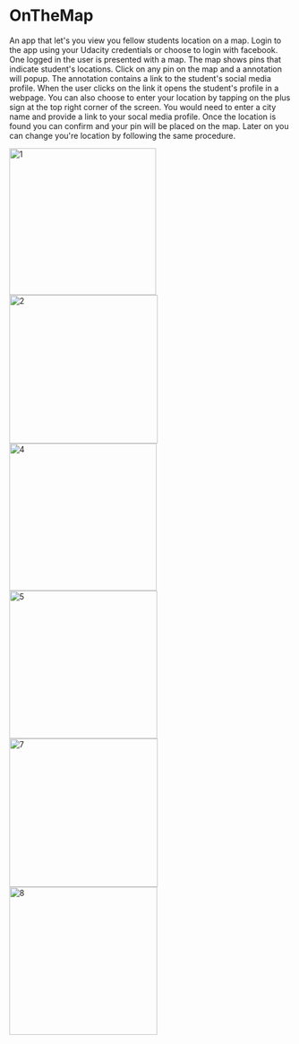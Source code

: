 # OnTheMap

An app that let's you view you fellow students location on a map.
Login to the app using your Udacity credentials or choose to login with facebook.
One logged in the user is presented with a map. The map shows pins that indicate student's locations. Click on any pin on the map and a annotation will popup. The annotation contains a link to the student's social media profile. When the user clicks on the link it opens the student's profile in a webpage.
You can also choose to enter your location by tapping on the plus sign at the top right corner of the screen. You would need to enter a city name and provide a link to your socal media profile. Once the location is found you can confirm and your pin will be placed on the map. Later on you can change you're location by following the same procedure.

<img width="262" alt="1" src="https://user-images.githubusercontent.com/25470293/41185251-6666c168-6b54-11e8-8e1b-77c2f24b395e.png"><img width="265" alt="2" src="https://user-images.githubusercontent.com/25470293/41185252-667746b4-6b54-11e8-8399-e16826c755b6.png">
<img width="263" alt="4" src="https://user-images.githubusercontent.com/25470293/41185253-66868386-6b54-11e8-9f82-d8238460058a.png"><img width="264" alt="5" src="https://user-images.githubusercontent.com/25470293/41185254-6696919a-6b54-11e8-98ae-bd109b55dd5b.png">
<img width="265" alt="7" src="https://user-images.githubusercontent.com/25470293/41185255-66a677d6-6b54-11e8-87fe-4dc510b776c6.png"><img width="264" alt="8" src="https://user-images.githubusercontent.com/25470293/41185256-66b3d872-6b54-11e8-994d-bb30909cc5a7.png">
